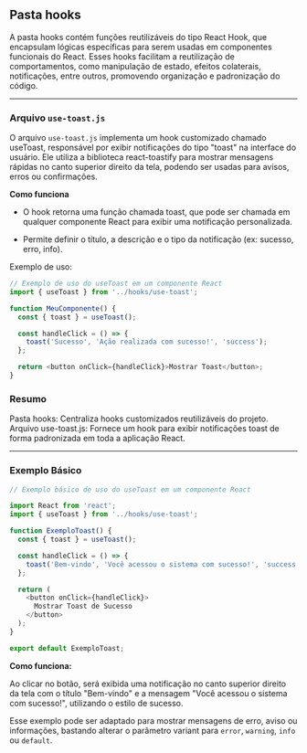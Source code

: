 ## Pasta hooks

A pasta hooks contém funções reutilizáveis do tipo React Hook, que encapsulam lógicas específicas para serem usadas em componentes funcionais do React. Esses hooks facilitam a reutilização de comportamentos, como manipulação de estado, efeitos colaterais, notificações, entre outros, promovendo organização e padronização do código.

---

### Arquivo `use-toast.js`

O arquivo `use-toast.js` implementa um hook customizado chamado useToast, responsável por exibir notificações do tipo "toast" na interface do usuário. Ele utiliza a biblioteca react-toastify para mostrar mensagens rápidas no canto superior direito da tela, podendo ser usadas para avisos, erros ou confirmações.

**Como funciona**

* O hook retorna uma função chamada toast, que pode ser chamada em qualquer componente React para exibir uma notificação personalizada.

* Permite definir o título, a descrição e o tipo da notificação (ex: sucesso, erro, info).

Exemplo de uso:

```javascript
// Exemplo de uso do useToast em um componente React
import { useToast } from '../hooks/use-toast';

function MeuComponente() {
  const { toast } = useToast();

  const handleClick = () => {
    toast('Sucesso', 'Ação realizada com sucesso!', 'success');
  };

  return <button onClick={handleClick}>Mostrar Toast</button>;
}
```

### Resumo

Pasta hooks: Centraliza hooks customizados reutilizáveis do projeto.
Arquivo use-toast.js: Fornece um hook para exibir notificações toast de forma padronizada em toda a aplicação React.

---

### Exemplo Básico

```javascript
// Exemplo básico de uso do useToast em um componente React

import React from 'react';
import { useToast } from '../hooks/use-toast';

function ExemploToast() {
  const { toast } = useToast();

  const handleClick = () => {
    toast('Bem-vindo', 'Você acessou o sistema com sucesso!', 'success');
  };

  return (
    <button onClick={handleClick}>
      Mostrar Toast de Sucesso
    </button>
  );
}

export default ExemploToast;
```

**Como funciona:**

Ao clicar no botão, será exibida uma notificação no canto superior direito da tela com o título "Bem-vindo" e a mensagem "Você acessou o sistema com sucesso!", utilizando o estilo de sucesso.

Esse exemplo pode ser adaptado para mostrar mensagens de erro, aviso ou informações, bastando alterar o parâmetro variant para `error`, `warning`, `info` ou `default`.